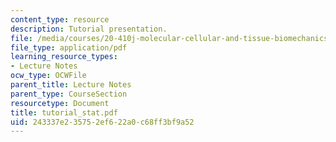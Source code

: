 ```yaml
---
content_type: resource
description: Tutorial presentation.
file: /media/courses/20-410j-molecular-cellular-and-tissue-biomechanics-be-410j-spring-2003/243337e235752ef622a0c68ff3bf9a52_tutorial_stat.pdf
file_type: application/pdf
learning_resource_types:
- Lecture Notes
ocw_type: OCWFile
parent_title: Lecture Notes
parent_type: CourseSection
resourcetype: Document
title: tutorial_stat.pdf
uid: 243337e2-3575-2ef6-22a0-c68ff3bf9a52
---
```

